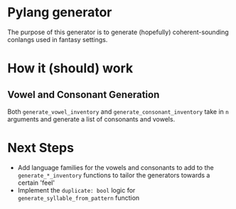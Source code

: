 # Pylang generator
The purpose of this generator is to generate (hopefully) coherent-sounding conlangs used in fantasy settings.

# How it (should) work
## Vowel and Consonant Generation
Both `generate_vowel_inventory` and `generate_consonant_inventory` take in `n` arguments and generate a list of consonants and vowels.


# Next Steps
- Add language families for the vowels and consonants to add to the `generate_*_inventory` functions to tailor the generators towards a certain 'feel'
- Implement the `duplicate: bool` logic for `generate_syllable_from_pattern` function
